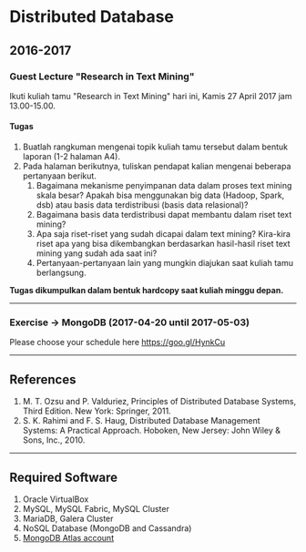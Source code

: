 # Distributed Database

## 2016-2017
### Guest Lecture "Research in Text Mining"
Ikuti kuliah tamu "Research in Text Mining" hari ini, Kamis 27 April 2017 jam 13.00-15.00.  
#### Tugas
1. Buatlah rangkuman mengenai topik kuliah tamu tersebut dalam bentuk laporan (1-2 halaman A4).
2. Pada halaman berikutnya, tuliskan pendapat kalian mengenai beberapa pertanyaan berikut.
   1. Bagaimana mekanisme penyimpanan data dalam proses text mining skala besar? Apakah bisa menggunakan big data (Hadoop, Spark, dsb) atau basis data terdistribusi (basis data relasional)?
   2. Bagaimana basis data terdistribusi dapat membantu dalam riset text mining?
   3. Apa saja riset-riset yang sudah dicapai dalam text mining? Kira-kira riset apa yang bisa dikembangkan berdasarkan hasil-hasil riset text mining yang sudah ada saat ini?
   4. Pertanyaan-pertanyaan lain yang mungkin diajukan saat kuliah tamu berlangsung.  

**Tugas dikumpulkan dalam bentuk hardcopy saat kuliah minggu depan.**

---

### Exercise → MongoDB (2017-04-20 until 2017-05-03)
Please choose your schedule here https://goo.gl/HynkCu

---

## References
1.  M. T. Ozsu and P. Valduriez, Principles of Distributed Database Systems, Third Edition. New York: Springer, 2011.
2. S. K. Rahimi and F. S. Haug, Distributed Database Management Systems: A Practical Approach. Hoboken, New Jersey: John Wiley & Sons, Inc., 2010.

---

## Required Software
1. Oracle VirtualBox
2. MySQL, MySQL Fabric, MySQL Cluster
4. MariaDB, Galera Cluster
5. NoSQL Database (MongoDB and Cassandra)
6. [MongoDB Atlas account](https://www.mongodb.com/cloud/atlas)

